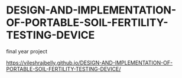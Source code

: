 # DESIGN-AND-IMPLEMENTATION-OF-PORTABLE-SOIL-FERTILITY-TESTING-DEVICE
final year project

https://vileshrajbelly.github.io/DESIGN-AND-IMPLEMENTATION-OF-PORTABLE-SOIL-FERTILITY-TESTING-DEVICE/
